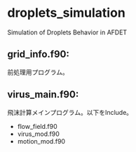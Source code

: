# droplets_simulation
Simulation of Droplets Behavior in AFDET

## grid_info.f90:
  前処理用プログラム。
  
## virus_main.f90:
  飛沫計算メインプログラム。以下をInclude。
  - flow_field.f90
  - virus_mod.f90
  - motion_mod.f90

